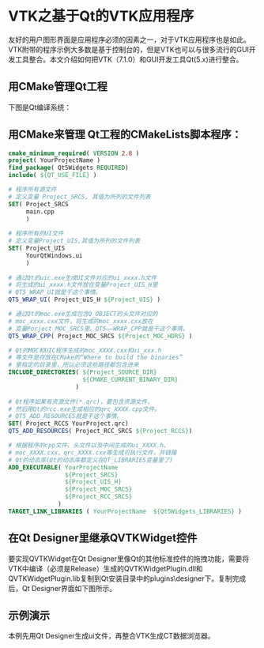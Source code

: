 # VTK之基于Qt的VTK应用程序

友好的用户图形界面是应用程序必须的因素之一，对于VTK应用程序也是如此。VTK附带的程序示例大多数是基于控制台的，但是VTK也可以与很多流行的GUI开发工具整合。本文介绍如何把VTK（7.1.0）和GUI开发工具Qt(5.x)进行整合。

## 用CMake管理Qt工程

下图是Qt编译系统：

## 用CMake来管理 Qt工程的CMakeLists脚本程序：

```cmake
cmake_minimum_required( VERSION 2.8 )
project( YourProjectName )
find_package( Qt5Widgets REQUIRED)
include( ${QT_USE_FILE} )

# 程序所有源文件
# 定义变量 Project_SRCS, 其值为所列的文件列表
SET( Project_SRCS
     main.cpp
     )
  
# 程序所有的UI文件
# 定义变量Project_UIS,其值为所列的文件列表
SET( Project_UIS
     YourQtWindows.ui
     )
     
# 通过Qt的uic.exe生成UI文件对应的ui_xxxx.h文件
# 将生成的ui_xxxx.h文件放在变量Project_UIS_H里
# QT5_WRAP_UI就是干这个事情。
QT5_WRAP_UI( Project_UIS_H ${Project_UIS} )

# 通过Qt的moc.exe生成包含Q_OBJECT的头文件对应的
# moc_xxxx.cxx文件，将生成的moc_xxxx.cxx放在
# 变量Porject_MOC_SRCS里。QT5——WRAP_CPP就是干这个事情。
QT5_WRAP_CPP( Project_MOC_SRCS ${Project_MOC_HDRS} )

# Qt的MOC和UIC程序生成的moc_XXXX.cxx和ui_xxx.h
# 等文件是存放在CMake的“Where to build the binaries”
# 里指定的目录里，所以必须这些路径都包含进来
INCLUDE_DIRECTORIES( ${Project_SOURCE_DIR}
                     ${CMAKE_CURRENT_BINARY_DIR}
                   )
                   
# Qt程序如果有资源文件(*.qrc)，要包含资源文件，
# 然后用Qt的rcc.exe生成相应的qrc_XXXX.cpp文件。
# QT5_ADD_RESOURCES就是干这个事情。
SET( Project_RCCS YourProject.qrc)
QT5_ADD_RESOURCES( Project_RCC_SRCS ${Project_RCCS})

# 根据程序的cpp文件、头文件以及中间生成的ui_XXXX.h、
# moc_XXXX.cxx、qrc_XXXX.cxx等生成可执行文件，并链接
# Qt的动态库(Qt的动态库都定义在QT_LIBRARIES变量里了)
ADD_EXECUTABLE( YourProjectName
                ${Project_SRCS}
                ${Project_UIS_H}
                ${Project_MOC_SRCS}
                ${Project_RCC_SRCS}                           
              )
TARGET_LINK_LIBRARIES ( YourProjectName  ${Qt5Widgets_LIBRARIES} )
```



## 在Qt Designer里继承QVTKWidget控件

要实现QVTKWidget在Qt Designer里像Qt的其他标准控件的拖拽功能，需要将VTK中编译（必须是Release）生成的QVTKWidgetPlugin.dll和QVTKWidgetPlugin.lib复制到Qt安装目录中的plugins\designer下。复制完成后，Qt Designer界面如下图所示。

## 示例演示

本例先用Qt Designer生成ui文件，再整合VTK生成CT数据浏览器。
